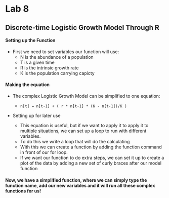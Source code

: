 # Lab 8 
## Discrete-time Logistic Growth Model Through R

#### Setting up the Function 
- First we need to set variables our function will use:
	- N is the abundance of a population
	- T is a given time 
	- R is the intrinsic growth rate 
	- K is the population carrying capicty 

#### Making the equation 
- The complex Logistic Growth Model can be simplified to one equation: 
	- `n[t] = n[t-1] + ( r * n[t-1] * (K - n[t-1])/K )`

- Setting up for later use
	- This equation is useful, but if we want to apply it to apply it to multiple situations, we can set up a loop to run with different variables. 
	- To do this we write a loop that will do the calculating
	- With this we can create a function by adding the function command in front of our for loop. 
	- If we want our function to do extra steps, we can set it up to create a plot of the data by adding a new set of curly braces after our model function 

#### Now, we have a simplified function, where we can simply type the function name, add our new variables and it will run all these complex functions for us!

